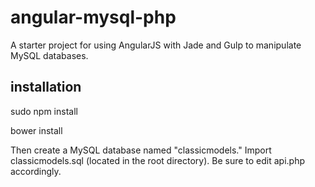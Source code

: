 # angular-mysql-php

A starter project for using AngularJS with Jade and Gulp to manipulate MySQL databases.

## installation

sudo npm install

bower install

Then create a MySQL database named "classicmodels." Import classicmodels.sql (located in the root directory). Be sure to edit api.php accordingly.